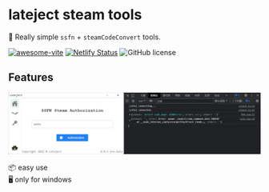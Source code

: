 # lateject steam tools

🥳 Really simple `ssfn` + `steamCodeConvert` tools.

[![awesome-vite](https://awesome.re/mentioned-badge.svg)]()
[![Netlify Status](https://api.netlify.com/api/v1/badges/ae3863e3-1aec-4eb1-8f9f-1890af56929d/deploy-status)]()
![GitHub license](https://img.shields.io/github/license/caoxiemeihao/electron-vite-vue?style=flat)


## Features
[![preview](https://raw.githubusercontent.com/NaCoLiu/Lateject/main/readme.png)](https://nco.im)

📦 easy use  
🖥 only for windows

